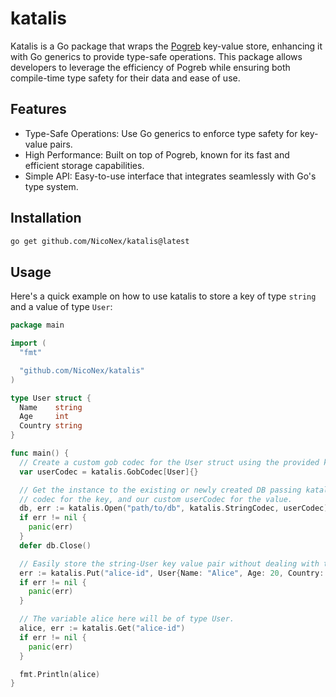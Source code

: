 # katalis
Katalis is a Go package that wraps the [Pogreb](https://github.com/akrylysov/pogreb) key-value store, enhancing it with Go generics to provide type-safe operations. This package allows developers to leverage the efficiency of Pogreb while ensuring both compile-time type safety for their data and ease of use.

## Features
- Type-Safe Operations: Use Go generics to enforce type safety for key-value pairs.
- High Performance: Built on top of Pogreb, known for its fast and efficient storage capabilities.
- Simple API: Easy-to-use interface that integrates seamlessly with Go's type system.

## Installation
```bash
go get github.com/NicoNex/katalis@latest
```

## Usage
Here's a quick example on how to use katalis to store a key of type `string` and a value of type `User`:
```go
package main

import (
  "fmt"

  "github.com/NicoNex/katalis"
)

type User struct {
  Name    string
  Age     int
  Country string
}

func main() {
  // Create a custom gob codec for the User struct using the provided katalis.GobCodec.
  var userCodec = katalis.GobCodec[User]{}

  // Get the instance to the existing or newly created DB passing katalis.StringCodec as the
  // codec for the key, and our custom userCodec for the value.
  db, err := katalis.Open("path/to/db", katalis.StringCodec, userCodec)
  if err != nil {
    panic(err)
  }
  defer db.Close()

  // Easily store the string-User key value pair without dealing with the conversion to []byte.
  err := katalis.Put("alice-id", User{Name: "Alice", Age: 20, Country: "Italy"})
  if err != nil {
    panic(err)
  }

  // The variable alice here will be of type User.
  alice, err := katalis.Get("alice-id")
  if err != nil {
    panic(err)
  }

  fmt.Println(alice)
}
```
